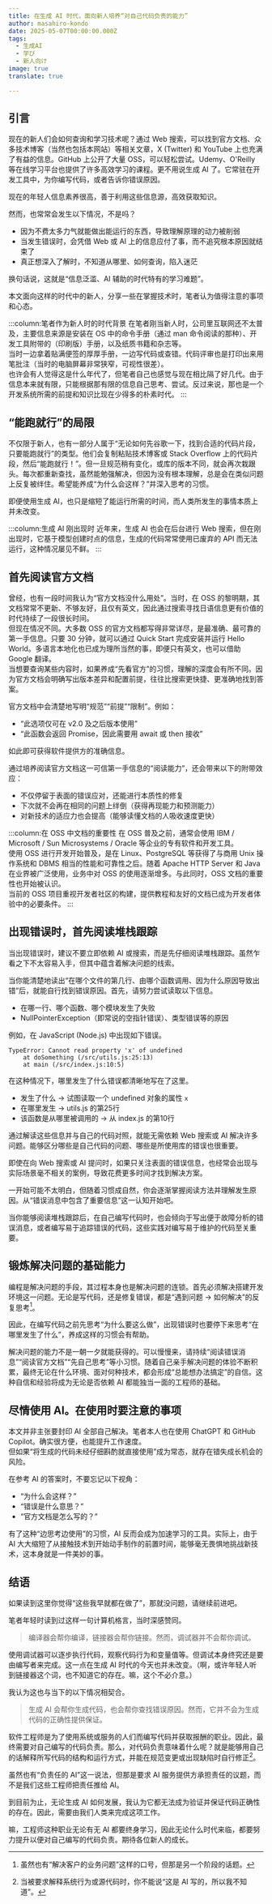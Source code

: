```yaml
---
title: 在生成 AI 时代，面向新人培养“对自己代码负责的能力”
author: masahiro-kondo
date: 2025-05-07T00:00:00.000Z
tags:
  - 生成AI
  - 学び
  - 新人向け
image: true
translate: true

---
```


## 引言

现在的新人们会如何查询和学习技术呢？通过 Web 搜索，可以找到官方文档、众多技术博客（当然也包括本网站）等相关文章，X (Twitter) 和 YouTube 上也充满了有益的信息。GitHub 上公开了大量 OSS，可以轻松尝试。Udemy、O'Reilly 等在线学习平台也提供了许多高效学习的课程。更不用说生成 AI 了。它常驻在开发工具中，为你编写代码，或者告诉你错误原因。

现在的年轻人信息素养很高，善于利用这些信息源，高效获取知识。

然而，也常常会发生以下情况，不是吗？

- 因为不费太多力气就能做出能运行的东西，导致理解原理的动力被削弱
- 当发生错误时，会凭借 Web 或 AI 上的信息应付了事，而不追究根本原因就结束了
- 真正想深入了解时，不知道从哪里、如何查询，陷入迷茫

换句话说，这就是“信息泛滥、AI 辅助的时代特有的学习难题”。

本文面向这样的时代中的新人，分享一些在掌握技术时，笔者认为值得注意的事项和心态。

:::column:笔者作为新人时的时代背景
在笔者刚当新人时，公司里互联网还不太普及，主要信息来源是安装在 OS 中的命令手册（通过 man 命令阅读的那种）、开发工具附带的（印刷版）手册，以及纸质书籍和杂志等。  
当时一边拿着贴满便签的厚厚手册，一边写代码或查错。代码评审也是打印出来用笔批注（当时的电脑屏幕非常狭窄，可视性很差）。  
也许会有人觉得这是什么年代了，但笔者自己也感觉与现在相比隔了好几代。由于信息本来就有限，只能根据那有限的信息自己思考、尝试。反过来说，那也是一个开发系统所需的前提和知识比现在少得多的朴素时代。
:::

## “能跑就行”的局限

不仅限于新人，也有一部分人属于“无论如何先谷歌一下，找到合适的代码片段，只要能跑就行”的类型。他们会复制粘贴技术博客或 Stack Overflow 上的代码片段，然后“能跑就行！”。但一旦规范稍有变化，或库的版本不同，就会再次栽跟头。每次都重新查找，虽然能勉强解决，但因为没有根本理解，总是会在类似问题上反复被绊住。希望能养成“为什么会这样？”并深入思考的习惯。

即便使用生成 AI，也只是缩短了能运行所需的时间，而人类所发生的事情本质上并未改变。

:::column:生成 AI 刚出现时
近年来，生成 AI 也会在后台进行 Web 搜索，但在刚出现时，它基于模型创建时点的信息，生成的代码常常使用已废弃的 API 而无法运行，这种情况屡见不鲜。
:::

## 首先阅读官方文档

曾经，也有一段时间我认为“官方文档没什么用处”。当时，在 OSS 的黎明期，其文档常常不更新、不够友好，且仅有英文，因此通过搜索寻找日语信息更有价值的时代持续了一段很长时间。  
但现在情况不同。大多数 OSS 的官方文档都写得非常详尽，是最准确、最可靠的第一手信息。只要 30 分钟，就可以通过 Quick Start 完成安装并运行 Hello World。多语言本地化也已成为理所当然的事，即便只有英文，也可以借助 Google 翻译。  
当想要查询某些内容时，如果养成“先看官方”的习惯，理解的深度会有所不同。因为官方文档会明确写出版本差异和配置前提，往往比搜索更快捷、更准确地找到答案。

官方文档中会清楚地写明“规范”“前提”“限制”。例如：

- “此选项仅可在 v2.0 及之后版本使用”
- “此函数会返回 Promise，因此需要用 await 或 then 接收”

如此即可获得软件提供方的准确信息。

通过培养阅读官方文档这一可信第一手信息的“阅读能力”，还会带来以下的附带效应：

- 不仅停留于表面的错误应对，还能进行本质性的修复
- 下次就不会再在相同的问题上绊倒（获得再现能力和预测能力）
- 对新技术的适应力也会提高（能够读懂文档的人吸收速度更快）

:::column:在 OSS 中文档的重要性
在 OSS 普及之前，通常会使用 IBM / Microsoft / Sun Microsystems / Oracle 等企业的专有软件和开发工具。  
使用 OSS 进行开发开始普及，是在 Linux、PostgreSQL 等获得了与商用 Unix 操作系统和 DBMS 相当的性能和可靠性之后。随着 Apache HTTP Server 和 Java 在业界被广泛使用，业务中对 OSS 的使用逐渐增多。与此同时，OSS 文档的重要性也开始被认识。  
当前的 OSS 项目重视开发者社区的构建，提供教程和友好的文档已成为开发者体验中的必要条件。
:::

## 出现错误时，首先阅读堆栈跟踪

当出现错误时，建议不要立即依赖 AI 或搜索，而是先仔细阅读堆栈跟踪。虽然乍看之下不太容易入手，但其中蕴含着解决问题的线索。

当你能清楚地读出“在哪个文件的第几行、由哪个函数调用、因为什么原因导致出错”后，就能自行找到错误原因。首先，请努力尝试读取以下信息。

- 在哪一行、哪个函数、哪个模块发生了失败
- NullPointerException（即常说的空指针错误）、类型错误等的原因

例如，在 JavaScript (Node.js) 中出现如下错误。

```shell
TypeError: Cannot read property 'x' of undefined
    at doSomething (/src/utils.js:25:13)
    at main (/src/index.js:10:5)
```

在这种情况下，哪里发生了什么错误都清晰地写在了这里。

- 发生了什么 → 试图读取一个 undefined 对象的属性 `x`
- 在哪里发生 → utils.js 的第25行
- 该函数是从哪里被调用的 → 从 index.js 的第10行

通过解读这些信息并与自己的代码对照，就能无需依赖 Web 搜索或 AI 解决许多问题。能够区分哪些是自己代码的问题、哪些是所使用库的错误也很重要。

即使在向 Web 搜索或 AI 提问时，如果只关注表面的错误信息，也经常会出现与实际场景毫不相关的案例，导致花费更多时间才找到解决方案。

一开始可能不太明白，但随着习惯成自然，你会逐渐掌握阅读方法并理解发生原因。从“错误消息中包含了重要信息”这一认知开始吧。

当你能够阅读堆栈跟踪后，在自己编写代码时，也会倾向于写出便于故障分析的错误消息，或者编写易于追踪错误的代码，这些实践对编写易于维护的代码至关重要。

## 锻炼解决问题的基础能力

编程是解决问题的手段，其过程本身也是解决问题的连锁。首先必须解决搭建开发环境这一问题。无论是写代码，还是修复错误，都是“遇到问题 → 如何解决”的反复思考[^1]。

[^1]: 虽然也有“解决客户的业务问题”这样的口号，但那是另一个阶段的话题。

因此，在编写代码之前先思考“为什么要这么做”，出现错误时也要停下来思考“在哪里发生了什么”，养成这样的习惯会有帮助。

解决问题的能力不是一朝一夕就能获得的。可以慢慢来，请持续“阅读错误消息”“阅读官方文档”“先自己思考”等小习惯。随着自己亲手解决问题的体验不断积累，最终无论在什么环境、面对何种技术，都会形成“总能想办法搞定”的自信。这种自信和经验将成为无论是否依赖 AI 都能独当一面的工程师的基础。

## 尽情使用 AI。在使用时要注意的事项

本文并非主张要封印 AI 全部自己解决。笔者本人也在使用 ChatGPT 和 GitHub Copilot。确实很方便，也能提升工作速度。  
但如果“将生成的代码未经仔细斟酌就直接使用”成为常态，就存在错失成长机会的风险。

在参考 AI 的答案时，不要忘记以下视角：

- “为什么会这样？”
- “错误是什么意思？”
- “官方文档是怎么写的？”

有了这种“边思考边使用”的习惯，AI 反而会成为加速学习的工具。实际上，由于 AI 大大缩短了从接触技术到开始动手制作的前置时间，能够毫无畏惧地挑战新技术，这本身就是一件美妙的事。

## 结语

如果读到这里你觉得“这些我早就都在做了”，那就没问题，请继续前进吧。

笔者年轻时读到过这样一句计算机格言，当时深感赞同。

> 编译器会帮你编译，链接器会帮你链接。然而，调试器并不会帮你调试。

使用调试器可以逐步执行代码，观察代码行为和变量值等。但调试本身终究还是要由编写者来完成。这一点在生成 AI 时代的今天也并未改变。（啊，或许年轻人听到链接器这个词，也不知道它的存在。嘛，这个不必介意。）

我认为这也与当下的以下情况相契合。

> 生成 AI 会帮你生成代码，也会帮你查找错误原因。然而，它并不会为生成代码的正确性提供保证。

软件工程师是为了使用系统或服务的人们而编写代码并获取报酬的职业。因此，最终需要对自己编写的代码负责。那么，对代码负责意味着什么呢？就是能够用自己的话解释所写代码的结构和运行方式，并能在规范变更或出现缺陷时自行修正[^2]。

[^2]: 当被要求解释系统行为或源代码时，你不能说“这是 AI 写的，所以我不知道”。

虽然也有“负责任的 AI”这一说法，但那是要求 AI 服务提供方承担责任的议题，而不是我们这些工程师把责任推给 AI。

到目前为止，无论生成 AI 如何发展，我认为它都无法成为验证并保证代码正确性的存在。因此，需要由我们人类来完成这项工作。

嘛，工程师这种职业无论有无 AI 都要终身学习，因此无论什么时代来临，都要努力提升以便对自己编写的代码负责。期待各位新人的成长。
